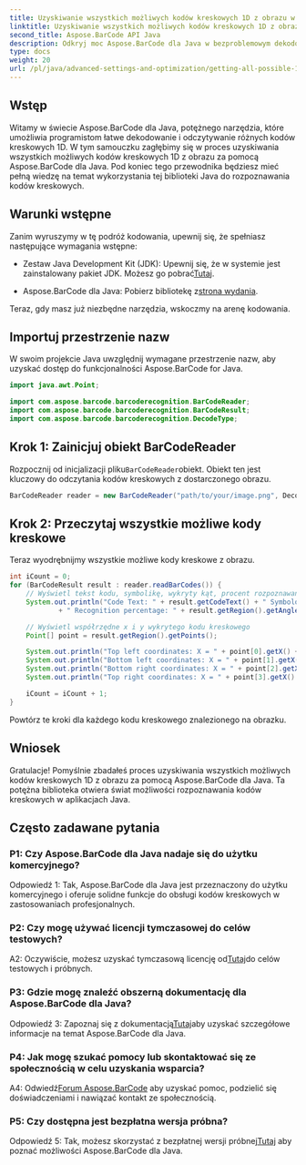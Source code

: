 ```yaml
---
title: Uzyskiwanie wszystkich możliwych kodów kreskowych 1D z obrazu w Javie za pomocą Aspose.BarCode
linktitle: Uzyskiwanie wszystkich możliwych kodów kreskowych 1D z obrazu
second_title: Aspose.BarCode API Java
description: Odkryj moc Aspose.BarCode dla Java w bezproblemowym dekodowaniu kodów kreskowych 1D. Pobierz teraz, aby zapewnić bezproblemową integrację z aplikacjami Java.
type: docs
weight: 20
url: /pl/java/advanced-settings-and-optimization/getting-all-possible-1d-barcodes-image/
---
```

## Wstęp

Witamy w świecie Aspose.BarCode dla Java, potężnego narzędzia, które umożliwia programistom łatwe dekodowanie i odczytywanie różnych kodów kreskowych 1D. W tym samouczku zagłębimy się w proces uzyskiwania wszystkich możliwych kodów kreskowych 1D z obrazu za pomocą Aspose.BarCode dla Java. Pod koniec tego przewodnika będziesz mieć pełną wiedzę na temat wykorzystania tej biblioteki Java do rozpoznawania kodów kreskowych.

## Warunki wstępne

Zanim wyruszymy w tę podróż kodowania, upewnij się, że spełniasz następujące wymagania wstępne:

-  Zestaw Java Development Kit (JDK): Upewnij się, że w systemie jest zainstalowany pakiet JDK. Możesz go pobrać[Tutaj](https://www.oracle.com/java/technologies/javase-downloads.html).

-  Aspose.BarCode dla Java: Pobierz bibliotekę z[strona wydania](https://releases.aspose.com/barcode/java/).

Teraz, gdy masz już niezbędne narzędzia, wskoczmy na arenę kodowania.

## Importuj przestrzenie nazw

W swoim projekcie Java uwzględnij wymagane przestrzenie nazw, aby uzyskać dostęp do funkcjonalności Aspose.BarCode for Java.

```java
import java.awt.Point;

import com.aspose.barcode.barcoderecognition.BarCodeReader;
import com.aspose.barcode.barcoderecognition.BarCodeResult;
import com.aspose.barcode.barcoderecognition.DecodeType;


```

## Krok 1: Zainicjuj obiekt BarCodeReader

 Rozpocznij od inicjalizacji pliku`BarCodeReader`obiekt. Obiekt ten jest kluczowy do odczytania kodów kreskowych z dostarczonego obrazu.

```java
BarCodeReader reader = new BarCodeReader("path/to/your/image.png", DecodeType.CODE_128);
```

## Krok 2: Przeczytaj wszystkie możliwe kody kreskowe

Teraz wyodrębnijmy wszystkie możliwe kody kreskowe z obrazu.

```java
int iCount = 0;
for (BarCodeResult result : reader.readBarCodes()) {
    // Wyświetl tekst kodu, symbolikę, wykryty kąt, procent rozpoznawania kodu kreskowego
    System.out.println("Code Text: " + result.getCodeText() + " Symbology: " + result.getCodeTypeName()
            + " Recognition percentage: " + result.getRegion().getAngle());

    // Wyświetl współrzędne x i y wykrytego kodu kreskowego
    Point[] point = result.getRegion().getPoints();

    System.out.println("Top left coordinates: X = " + point[0].getX() + ", Y = " + point[0].getY());
    System.out.println("Bottom left coordinates: X = " + point[1].getX() + ", Y = " + point[1].getY());
    System.out.println("Bottom right coordinates: X = " + point[2].getX() + ", Y = " + point[2].getY());
    System.out.println("Top right coordinates: X = " + point[3].getX() + ", Y = " + point[3].getY());

    iCount = iCount + 1;
}
```

Powtórz te kroki dla każdego kodu kreskowego znalezionego na obrazku.

## Wniosek

Gratulacje! Pomyślnie zbadałeś proces uzyskiwania wszystkich możliwych kodów kreskowych 1D z obrazu za pomocą Aspose.BarCode dla Java. Ta potężna biblioteka otwiera świat możliwości rozpoznawania kodów kreskowych w aplikacjach Java.

## Często zadawane pytania

### P1: Czy Aspose.BarCode dla Java nadaje się do użytku komercyjnego?

Odpowiedź 1: Tak, Aspose.BarCode dla Java jest przeznaczony do użytku komercyjnego i oferuje solidne funkcje do obsługi kodów kreskowych w zastosowaniach profesjonalnych.

### P2: Czy mogę używać licencji tymczasowej do celów testowych?

 A2: Oczywiście, możesz uzyskać tymczasową licencję od[Tutaj](https://purchase.aspose.com/temporary-license/)do celów testowych i próbnych.

### P3: Gdzie mogę znaleźć obszerną dokumentację dla Aspose.BarCode dla Java?

 Odpowiedź 3: Zapoznaj się z dokumentacją[Tutaj](https://reference.aspose.com/barcode/java/)aby uzyskać szczegółowe informacje na temat Aspose.BarCode dla Java.

### P4: Jak mogę szukać pomocy lub skontaktować się ze społecznością w celu uzyskania wsparcia?

 A4: Odwiedź[Forum Aspose.BarCode](https://forum.aspose.com/c/barcode/13) aby uzyskać pomoc, podzielić się doświadczeniami i nawiązać kontakt ze społecznością.

### P5: Czy dostępna jest bezpłatna wersja próbna?

 Odpowiedź 5: Tak, możesz skorzystać z bezpłatnej wersji próbnej[Tutaj](https://releases.aspose.com/) aby poznać możliwości Aspose.BarCode dla Java.